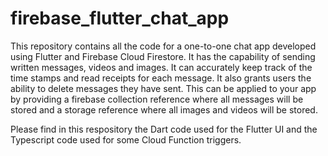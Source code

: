 # firebase_flutter_chat_app

This repository contains all the code for a one-to-one chat app developed using Flutter and Firebase Cloud Firestore. It has the capability of sending written messages, videos and images. It can accurately keep track of the time stamps and read receipts for each message. It also grants users the ability to delete messages they have sent. This can be applied to your app by providing a firebase collection reference where all messages will be stored and a storage reference where all images and videos will be stored.

Please find in this respository the Dart code used for the Flutter UI and the Typescript code used for some Cloud Function triggers.

